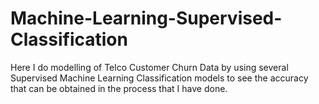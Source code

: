 # Machine-Learning-Supervised-Classification
Here I do modelling of Telco Customer Churn Data by using several Supervised Machine Learning Classification models to see the accuracy that can be obtained in the process that I have done.
